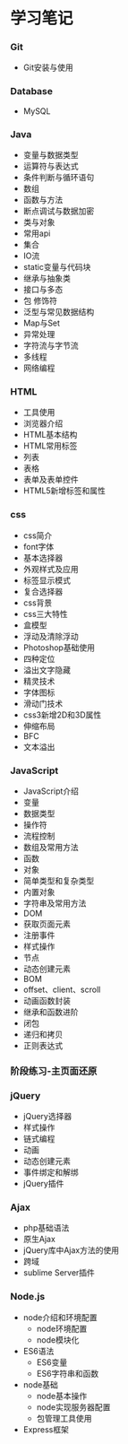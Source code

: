 # 学习笔记

### Git

- Git安装与使用

### Database

- MySQL

### Java

- 变量与数据类型
- 运算符与表达式
- 条件判断与循环语句
- 数组
- 函数与方法
- 断点调试与数据加密
- 类与对象
- 常用api
- 集合
- IO流
- static变量与代码块
- 继承与抽象类
- 接口与多态
- 包 修饰符
- 泛型与常见数据结构
- Map与Set
- 异常处理
- 字符流与字节流
- 多线程
- 网络编程

### HTML

- 工具使用
- 浏览器介绍
- HTML基本结构
- HTML常用标签
- 列表
- 表格
- 表单及表单控件
- HTML5新增标签和属性

### css

- css简介
- font字体
- 基本选择器
- 外观样式及应用
- 标签显示模式
- 复合选择器
- css背景
- css三大特性
- 盒模型
- 浮动及清除浮动
- Photoshop基础使用
- 四种定位
- 溢出文字隐藏
- 精灵技术
- 字体图标
- 滑动门技术
- css3新增2D和3D属性
- 伸缩布局
- BFC
- 文本溢出

### JavaScript

- JavaScript介绍
- 变量
- 数据类型
- 操作符
- 流程控制
- 数组及常用方法
- 函数
- 对象
- 简单类型和复杂类型
- 内置对象
- 字符串及常用方法
- DOM
- 获取页面元素
- 注册事件
- 样式操作
- 节点
- 动态创建元素
- BOM
- offset、client、scroll
- 动画函数封装
- 继承和函数进阶
- 闭包
- 递归和拷贝
- 正则表达式

### 阶段练习-主页面还原

### jQuery

- jQuery选择器
- 样式操作
- 链式编程
- 动画
- 动态创建元素
- 事件绑定和解绑
- jQuery插件

### Ajax

- php基础语法
- 原生Ajax
- jQuery库中Ajax方法的使用
- 跨域
- sublime Server插件

### Node.js

- node介绍和环境配置
  - node环境配置
  - node模块化
- ES6语法
  - ES6变量
  - ES6字符串和函数
- node基础
  - node基本操作
  - node实现服务器配置
  - 包管理工具使用
- Express框架